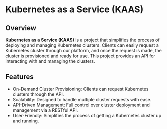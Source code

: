 # Kubernetes as a Service (KAAS)
## Overview
**Kubernetes as a Service (KAAS)** is a project that simplifies the process of deploying and managing Kubernetes clusters. Clients can easily request a Kubernetes cluster through our platform, and once the request is made, the cluster is provisioned and ready for use. This project provides an API for interacting with and managing the clusters.
## Features
- On-Demand Cluster Provisioning: Clients can request Kubernetes clusters through the API.
- Scalability: Designed to handle multiple cluster requests with ease.
- API-Driven Management: Full control over cluster deployment and management via a RESTful API.
- User-Friendly: Simplifies the process of getting a Kubernetes cluster up and running.

